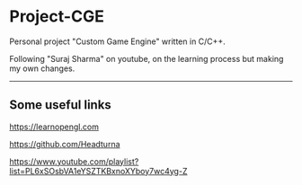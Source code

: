 # Project-CGE
Personal project "Custom Game Engine" written in C/C++.

Following "Suraj Sharma" on youtube, on the learning process but making my own changes.

---
## Some useful links
https://learnopengl.com

https://github.com/Headturna

https://www.youtube.com/playlist?list=PL6xSOsbVA1eYSZTKBxnoXYboy7wc4yg-Z

